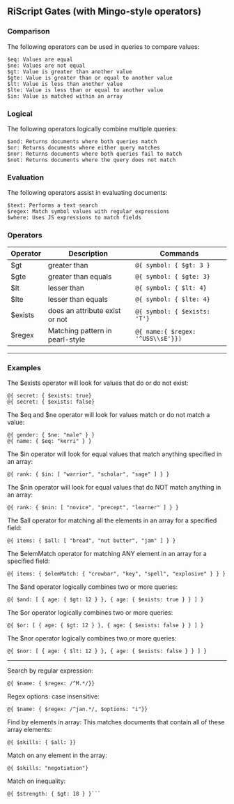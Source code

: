 ## RiScript Gates (with Mingo-style operators)

### Comparison

The following operators can be used in queries to compare values:

    $eq: Values are equal
    $ne: Values are not equal
    $gt: Value is greater than another value
    $gte: Value is greater than or equal to another value
    $lt: Value is less than another value
    $lte: Value is less than or equal to another value
    $in: Value is matched within an array

### Logical

The following operators logically combine multiple queries:

    $and: Returns documents where both queries match
    $or: Returns documents where either query matches
    $nor: Returns documents where both queries fail to match
    $not: Returns documents where the query does not match

### Evaluation

The following operators assist in evaluating documents:

    $text: Performs a text search
    $regex: Match symbol values with regular expressions
    $where: Uses JS expressions to match fields

### Operators

<table>
<thead><tr>
<th>Operator</th>
<th>Description</th>
<th>Commands</th>
</tr></thead>
<tbody>
<tr>
<td>$gt&nbsp;</td>
<td>greater than&nbsp;</td>
<td><code>@{ symbol: { $gt: 3 }</code></td>
</tr>
<tr>
<td>$gte&nbsp;</td>
<td>greater than equals</td>
<td><code>@{ symbol: { $gte: 3}</code></td>
</tr>
<tr>
<td>$lt&nbsp;</td>
<td>lesser than&nbsp;</td>
<td><code>@{ symbol: { $lt: 4}</code></td>
</tr>
<tr>
<td>$lte</td>
<td>lesser than equals</td>
<td><code>@{ symbol: { $lte: 4}</code></td>
</tr>
<tr>
<td>$exists</td>
<td>does an attribute exist or not</td>
<td><code>@{ symbol: { $exists: 'T'}</code></td>
</tr>
<tr>
<td>$regex</td>
<td>Matching pattern in pearl-style</td>
<td><code>@{ name:{ $regex: '^USS\\sE'}})</code></td>
</tr>
</tbody>
</table>

-------

### Examples


The $exists operator will look for values that do or do not exist:  

```
@{ secret: { $exists: true}
@{ secret: { $exists: false}
```

The $eq and $ne operator will look for values match or do not match a value:  

```
@{ gender: { $ne: "male" } }
@{ name: { $eq: "kerri" } }
```
The $in operator will look for equal values that match anything specified in an array:  

```
@{ rank: { $in: [ "warrior", "scholar", "sage" ] } }
```

The $nin operator will look for equal values that do NOT match anything in an array:  

```
@{ rank: { $nin: [ "novice", "precept", "learner" ] } }
```

The $all operator for matching all the elements in an array for a specified field:  

```
@{ items: { $all: [ "bread", "nut butter", "jam" ] } }
```

The $elemMatch operator for matching ANY element in an array for a specified field:  

```
@{ items: { $elemMatch: { "crowbar", "key", "spell", "explosive" } } }
```

The $and operator logically combines two or more queries:  

```
@{ $and: [ { age: { $gt: 12 } }, { age: { $exists: true } } ] }
```

The $or operator logically combines two or more queries:  

```
@{ $or: [ { age: { $gt: 12 } }, { age: { $exists: false } } ] }
```

The $nor operator logically combines two or more queries:  

```
@{ $nor: [ { age: { $lt: 12 } }, { age: { $exists: false } } ] }
```


--------

Search by regular expression:  

```
@{ $name: { $regex: /^M.*/}}
```

Regex options: case insensitive:  

```
@{ $name: { $regex: /^jan.*/, $options: "i"}}
```

Find by elements in array:
This matches documents that contain all of these array elements:  

```
@{ $skills: { $all: }}
```

Match on any element in the array:  

```
@{ $skills: "negotiation"}
```

Match on inequality:  

```
@{ $strength: { $gt: 18 } }```  
